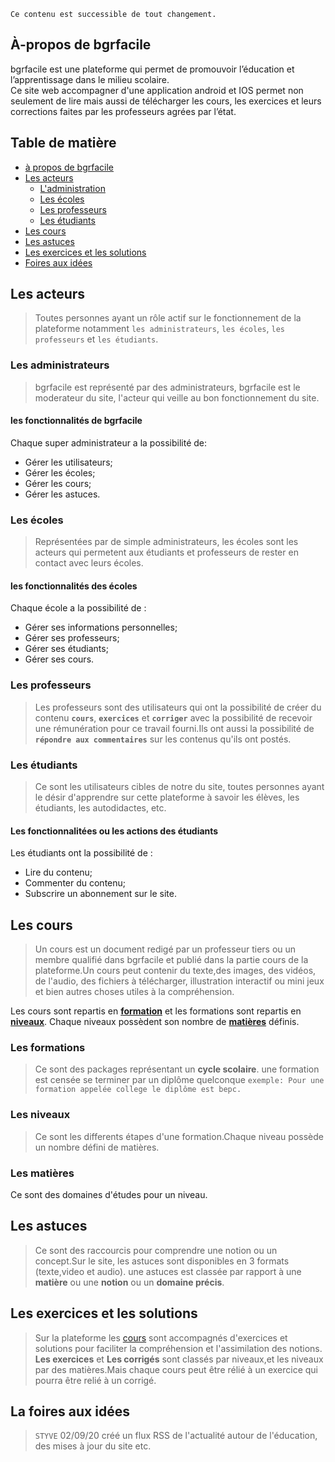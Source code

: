 ````
Ce contenu est successible de tout changement.
````

## À-propos de bgrfacile  
bgrfacile est une plateforme qui permet de promouvoir l’éducation et l’apprentissage dans le milieu scolaire.  
Ce site web accompagner d'une application android et IOS permet non seulement de lire mais aussi de télécharger les cours, les exercices et leurs corrections faites par les professeurs agrées par l’état.

## Table de matière

- [à propos de bgrfacile ](#À-propos-de-bgrfacile)
- [Les acteurs](#Les-acteurs)
  - [L'administration](#bgrfacile)
  - [Les écoles ](#Les-écoles)
  - [Les professeurs](#Les-professeurs)
  - [Les étudiants](#Les-etudiants)
- [Les cours](#Les-cours)
- [Les astuces](#Les-astuces)
- [Les exercices et les solutions](#Les-exercices-et-les-solutions)
- [Foires aux idées ](#Foires-aux-idées )


## Les acteurs  
> Toutes personnes ayant un rôle actif sur le  fonctionnement de la plateforme notamment 
`les administrateurs`, `les écoles`, `les professeurs` et `les étudiants`.  

### Les administrateurs  
> bgrfacile est représenté par des administrateurs, bgrfacile est le moderateur du site, l'acteur qui veille au bon fonctionnement du site.  

#### les fonctionnalités de bgrfacile
Chaque super administrateur a la possibilité de:    
* Gérer les utilisateurs;
* Gérer les écoles;
* Gérer les cours;
* Gérer les astuces.


### Les écoles  
> Représentées par de simple administrateurs, les écoles sont les acteurs qui permetent aux étudiants et professeurs de rester en contact avec leurs écoles.    

#### les fonctionnalités des écoles 
Chaque école a la possibilité de :  
* Gérer ses informations personnelles;
* Gérer ses professeurs;  
* Gérer ses étudiants;  
* Gérer ses cours.

### Les professeurs  
> Les professeurs sont des utilisateurs qui ont la possibilité de créer du contenu  **`cours`**, **`exercices`** et **`corriger`** avec la possibilité de recevoir une rémunération pour ce travail fourni.Ils ont aussi la possibilité de **`répondre aux commentaires`** sur les contenus qu'ils ont postés.

### Les étudiants  
> Ce sont les utilisateurs cibles de notre du site, toutes personnes ayant le désir d'apprendre sur cette plateforme à savoir les élèves, les étudiants, les autodidactes, etc. 

#### Les fonctionnalitées ou les actions des étudiants 
Les étudiants ont la possibilité de :
* Lire du contenu;   
* Commenter du contenu;  
* Subscrire un abonnement sur le site.

## Les cours  

> Un cours est un document redigé par un professeur tiers ou un membre qualifié dans bgrfacile et publié dans la partie cours de la plateforme.Un cours peut contenir du texte,des images, des vidéos, de l'audio, des fichiers à télécharger, illustration interactif ou mini jeux et bien autres choses utiles à la compréhension.

Les cours sont repartis en __[formation](#les-formations)__ et les formations sont repartis en __[niveaux](#les-niveaux)__. Chaque niveaux possèdent son nombre de __[matières](#les-matières)__ définis.

### Les formations  
> Ce sont des packages représentant un __cycle scolaire__. une formation est censée se terminer par un diplôme quelconque ``exemple: Pour une formation appelée college le diplôme est bepc.``  

### Les niveaux 
> Ce sont les differents étapes d'une formation.Chaque niveau possède un nombre défini de matières.

### Les matières  
Ce sont des domaines d'études pour un niveau.

## Les astuces  
> Ce sont des raccourcis pour comprendre une notion ou un concept.Sur le site, les astuces sont disponibles en 3 formats (texte,video et audio).
une astuces est classée par rapport à une **matière** ou une **notion** ou un **domaine précis**.    

## Les exercices et les solutions  
> Sur la plateforme les [cours](#les-cours) sont accompagnés d'exercices et solutions pour faciliter la compréhension et l'assimilation des notions.  
__Les exercices__ et __Les corrigés__ sont classés par niveaux,et les niveaux par des matières.Mais chaque cours peut être rélié à un exercice qui pourra être relié à un corrigé. 

## La foires aux idées 
> `STYVE` 02/09/20 créé un flux RSS de l'actualité autour de l'éducation, des mises à jour du site etc.







